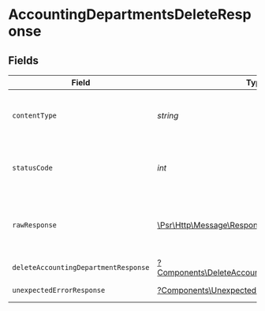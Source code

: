 # AccountingDepartmentsDeleteResponse


## Fields

| Field                                                                                                           | Type                                                                                                            | Required                                                                                                        | Description                                                                                                     |
| --------------------------------------------------------------------------------------------------------------- | --------------------------------------------------------------------------------------------------------------- | --------------------------------------------------------------------------------------------------------------- | --------------------------------------------------------------------------------------------------------------- |
| `contentType`                                                                                                   | *string*                                                                                                        | :heavy_check_mark:                                                                                              | HTTP response content type for this operation                                                                   |
| `statusCode`                                                                                                    | *int*                                                                                                           | :heavy_check_mark:                                                                                              | HTTP response status code for this operation                                                                    |
| `rawResponse`                                                                                                   | [\Psr\Http\Message\ResponseInterface](https://www.php-fig.org/psr/psr-7/#33-psrhttpmessageresponseinterface)    | :heavy_check_mark:                                                                                              | Raw HTTP response; suitable for custom response parsing                                                         |
| `deleteAccountingDepartmentResponse`                                                                            | [?Components\DeleteAccountingDepartmentResponse](../../Models/Components/DeleteAccountingDepartmentResponse.md) | :heavy_minus_sign:                                                                                              | Department deleted                                                                                              |
| `unexpectedErrorResponse`                                                                                       | [?Components\UnexpectedErrorResponse](../../Models/Components/UnexpectedErrorResponse.md)                       | :heavy_minus_sign:                                                                                              | Unexpected error                                                                                                |